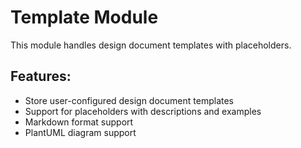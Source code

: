 # Template Module

This module handles design document templates with placeholders.

## Features:
- Store user-configured design document templates
- Support for placeholders with descriptions and examples
- Markdown format support
- PlantUML diagram support